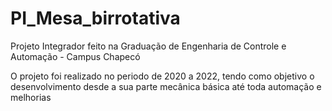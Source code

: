 # PI_Mesa_birrotativa
Projeto Integrador feito na Graduação de Engenharia de Controle e Automação - Campus Chapecó

O projeto foi realizado no periodo de 2020 a 2022, tendo como objetivo o desenvolvimento desde a sua parte mecânica básica até toda automação e melhorias
